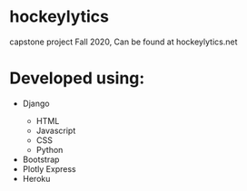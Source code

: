 # hockeylytics
 capstone project Fall 2020, Can be found at hockeylytics.net

# Developed using:
<ul>
 <li> Django</li>
  <ul>
      <li>HTML</li>
      <li>Javascript</li>
      <li>CSS</li>
      <li>Python</li>
     </ul>
    <li>Bootstrap</li>
    <li>Plotly Express</li>
    <li>Heroku</li>
 </ul>
